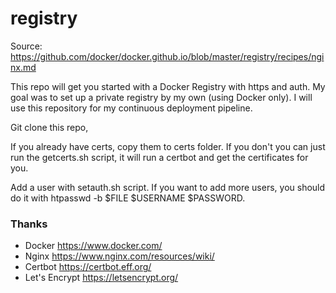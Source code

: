 # registry

Source: https://github.com/docker/docker.github.io/blob/master/registry/recipes/nginx.md

This repo will get you started with a Docker Registry with https and auth.
My goal was to set up a private registry by my own (using Docker only).
I will use this repository for my continuous deployment pipeline. 

Git clone this repo,

If you already have certs, copy them to certs folder.
If you don't you can just run the getcerts.sh script, it will run a certbot and get the certificates for you.

Add a user with setauth.sh script.
If you want to add more users, you should do it with htpasswd -b $FILE $USERNAME $PASSWORD.



### Thanks ###

 * Docker https://www.docker.com/
 * Nginx https://www.nginx.com/resources/wiki/
 * Certbot https://certbot.eff.org/
 * Let's Encrypt https://letsencrypt.org/
